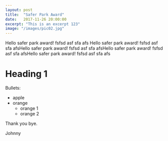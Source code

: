```yaml
---
layout: post
title:  "Safer Park Award"
date:   2017-11-26 20:00:00
excerpt: "This is an excerpt 123"
image: "/images/pic02.jpg"
---
```


Hello safer park award! fsfsd asf sfa afs Hello safer park award! fsfsd asf sfa afsHello safer park award! fsfsd asf sfa afsHello safer park award! fsfsd asf sfa afsHello safer park award! fsfsd asf sfa afs

# Heading 1

Bullets:

- apple
- orange
  - orange 1
  - orange 2
  
  
Thank you bye.

Johnny